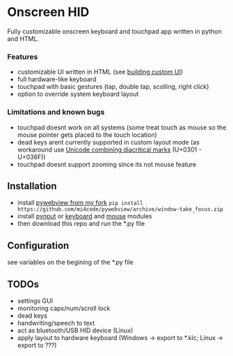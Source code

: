# Onscreen HID
Fully customizable onscreen keyboard and touchpad app written in python and HTML.


### Features
 * customizable UI written in HTML (see [building custom UI]())
 * full hardware-like keyboard
 * touchpad with basic gestures (tap, double tap, scolling, right click)
 * option to override system keyboard layout
 

### Limitations and known bugs
 * touchpad doesnt work on all systems (some treat touch as mouse so the mouse pointer gets placed to the touch location)
 * dead keys arent currently supported in custom layout mode (as workaround use [Unicode combining diacritical marks](https://www.unicodemap.org/range/7/Combining_Diacritical_Marks/) (U+0301 - U+036F)) 
 * touchpad doesnt support zooming since its not mouse feature
 
## Installation
 * install [pywebview from my fork](https://github.com/mi4code/pywebview) `pip install https://github.com/mi4code/pywebview/archive/window-take_focus.zip`
 * install [pynput](https://github.com/moses-palmer/pynput) or [keyboard](https://github.com/boppreh/keyboard) and [mouse](https://github.com/boppreh/mouse) modules
 * then download this repo and run the *.py file
 
## Configuration
 see variables on the begining of the *.py file

## TODOs
 * settings GUI
 * monitoring caps/num/scroll lock
 * dead keys
 * handwriting/speech to text
 * act as bluetooth/USB HID device (Linux)
 * apply layout to hardware keyboard (Windows -> export to *.klc; Linux -> export to ???)
